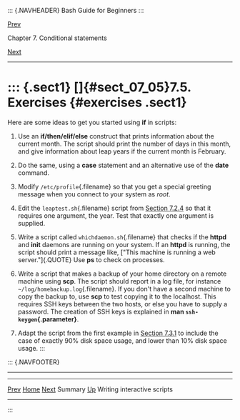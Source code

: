 ::: {.NAVHEADER}
Bash Guide for Beginners
:::

[Prev](sect_07_04.md)

Chapter 7. Conditional statements

[Next](chap_08.md)

------------------------------------------------------------------------

::: {.sect1}
[]{#sect_07_05}7.5. Exercises {#exercises .sect1}
=============================

Here are some ideas to get you started using **if** in scripts:

1.  Use an **if/then/elif/else** construct that prints information about
    the current month. The script should print the number of days in
    this month, and give information about leap years if the current
    month is February.

2.  Do the same, using a **case** statement and an alternative use of
    the **date** command.

3.  Modify `/etc/profile`{.filename} so that you get a special greeting
    message when you connect to your system as *root*.

4.  Edit the `leaptest.sh`{.filename} script from [Section
    7.2.4](sect_07_02.md#sect_07_02_04) so that it requires one
    argument, the year. Test that exactly one argument is supplied.

5.  Write a script called `whichdaemon.sh`{.filename} that checks if the
    **httpd** and **init** daemons are running on your system. If an
    **httpd** is running, the script should print a message like,
    [\"This machine is running a web server.\"]{.QUOTE} Use **ps** to
    check on processes.

6.  Write a script that makes a backup of your home directory on a
    remote machine using **scp**. The script should report in a log
    file, for instance `~/log/homebackup.log`{.filename}. If you don\'t
    have a second machine to copy the backup to, use **scp** to test
    copying it to the localhost. This requires SSH keys between the two
    hosts, or else you have to supply a password. The creation of SSH
    keys is explained in **man `ssh-keygen`{.parameter}**.

7.  Adapt the script from the first example in [Section
    7.3.1](sect_07_03.md#sect_07_03_01) to include the case of exactly
    90% disk space usage, and lower than 10% disk space usage.
:::

::: {.NAVFOOTER}

------------------------------------------------------------------------

  ------------------------- -------------------- -----------------------------
  [Prev](sect_07_04.md)    [Home](index.md)           [Next](chap_08.md)
  Summary                    [Up](chap_07.md)    Writing interactive scripts
  ------------------------- -------------------- -----------------------------
:::
